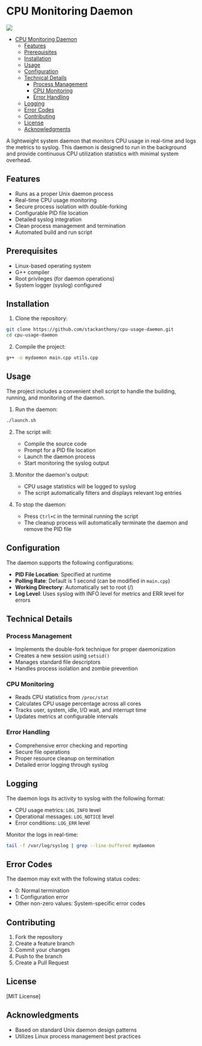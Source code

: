 # CPU Monitoring Daemon
![](https://i.imgur.com/oDb0t4H.gif)
<!--toc:start-->

- [CPU Monitoring Daemon](#cpu-monitoring-daemon)
  - [Features](#features)
  - [Prerequisites](#prerequisites)
  - [Installation](#installation)
  - [Usage](#usage)
  - [Configuration](#configuration)
  - [Technical Details](#technical-details)
    - [Process Management](#process-management)
    - [CPU Monitoring](#cpu-monitoring)
    - [Error Handling](#error-handling)
  - [Logging](#logging)
  - [Error Codes](#error-codes)
  - [Contributing](#contributing)
  - [License](#license)
  - [Acknowledgments](#acknowledgments)
  <!--toc:end-->

A lightweight system daemon that monitors CPU usage in real-time and logs the metrics to syslog. This daemon is designed to run in the background and provide continuous CPU utilization statistics with minimal system overhead.

## Features

- Runs as a proper Unix daemon process
- Real-time CPU usage monitoring
- Secure process isolation with double-forking
- Configurable PID file location
- Detailed syslog integration
- Clean process management and termination
- Automated build and run script

## Prerequisites

- Linux-based operating system
- G++ compiler
- Root privileges (for daemon operations)
- System logger (syslog) configured

## Installation

1. Clone the repository:

```bash
git clone https://github.com/stackanthony/cpu-usage-daemon.git
cd cpu-usage-daemon
```

2. Compile the project:

```bash
g++ -o mydaemon main.cpp utils.cpp
```

## Usage

The project includes a convenient shell script to handle the building, running, and monitoring of the daemon.

1. Run the daemon:

```bash
./launch.sh
```

2. The script will:

   - Compile the source code
   - Prompt for a PID file location
   - Launch the daemon process
   - Start monitoring the syslog output

3. Monitor the daemon's output:

   - CPU usage statistics will be logged to syslog
   - The script automatically filters and displays relevant log entries

4. To stop the daemon:
   - Press `Ctrl+C` in the terminal running the script
   - The cleanup process will automatically terminate the daemon and remove the PID file

## Configuration

The daemon supports the following configurations:

- **PID File Location**: Specified at runtime
- **Polling Rate**: Default is 1 second (can be modified in `main.cpp`)
- **Working Directory**: Automatically set to root (/)
- **Log Level**: Uses syslog with INFO level for metrics and ERR level for errors

## Technical Details

### Process Management

- Implements the double-fork technique for proper daemonization
- Creates a new session using `setsid()`
- Manages standard file descriptors
- Handles process isolation and zombie prevention

### CPU Monitoring

- Reads CPU statistics from `/proc/stat`
- Calculates CPU usage percentage across all cores
- Tracks user, system, idle, I/O wait, and interrupt time
- Updates metrics at configurable intervals

### Error Handling

- Comprehensive error checking and reporting
- Secure file operations
- Proper resource cleanup on termination
- Detailed error logging through syslog

## Logging

The daemon logs its activity to syslog with the following format:

- CPU usage metrics: `LOG_INFO` level
- Operational messages: `LOG_NOTICE` level
- Error conditions: `LOG_ERR` level

Monitor the logs in real-time:

```bash
tail -f /var/log/syslog | grep --line-buffered mydaemon
```

## Error Codes

The daemon may exit with the following status codes:

- 0: Normal termination
- 1: Configuration error
- Other non-zero values: System-specific error codes

## Contributing

1. Fork the repository
2. Create a feature branch
3. Commit your changes
4. Push to the branch
5. Create a Pull Request

## License

[MIT License]

## Acknowledgments

- Based on standard Unix daemon design patterns
- Utilizes Linux process management best practices
